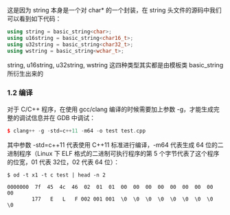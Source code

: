 





这是因为 string 本身是一个对 char* 的一个封装，在 string 头文件的源码中我们可以看到如下代码：

```c++
using string = basic_string<char>;
using u16string = basic_string<char16_t>;
using u32string = basic_string<char32_t>;
using wstring = basic_string<wchar_t>;
```

string, u16string, u32string, wstring 这四种类型其实都是由模板类 basic_string 所衍生出来的



### 1.2 编译

对于 C/C++ 程序，在使用 gcc/clang 编译的时候需要加上参数 -g，才能生成完整的调试信息并在 GDB 中调试：

```cpp
$ clang++ -g -std=c++11 -m64 -o test test.cpp
```

其中参数 -std=c++11 代表使用 C++11 标准进行编译，-m64 代表生成 64 位的二进制程序（Linux 下 ELF 格式的二进制可执行程序的第 5 个字节代表了这个程序的位宽，01 代表 32位，02 代表 64 位）：

```
$ od -t x1 -t c test | head -n 2

0000000  7f  45  4c  46  02  01  01  00  00  00  00  00  00  00  00  00
        177   E   L   F 002 001 001  \0  \0  \0  \0  \0  \0  \0  \0  \0
```

## 